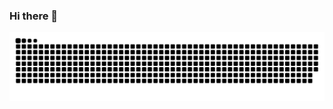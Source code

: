 ### Hi there 👋
![Snake animation](https://github.com/adharshcb/adharshcb/blob/output/github-contribution-grid-snake-dark.svg)
<picture>
  <source media="(prefers-color-scheme: dark)" srcset="https://github.com/adharshcb/adharshcb/blob/output/github-contribution-grid-snake-dark.svg">
<!--   <source media="(prefers-color-scheme: light)" srcset="https://github.com/adharshcb/adharshcb/blob/output/github-contribution-grid-snake.svg"> -->
<!--   <img alt="github contribution grid snake animation" src="https://github.com/adharshcb/adharshcb/blob/output/github-contribution-grid-snake-dark.svg"> -->
</picture>
